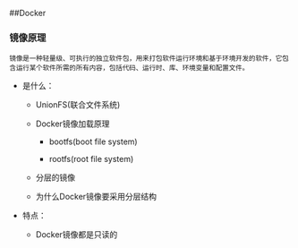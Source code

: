 ##Docker

### 镜像原理
 
    镜像是一种轻量级、可执行的独立软件包，用来打包软件运行环境和基于环境开发的软件，它包含运行某个软件所需的所有内容，包括代码、运行时、库、环境变量和配置文件。
 
 - 是什么：
 
    - UnionFS(联合文件系统)
    
    - Docker镜像加载原理
    
      - bootfs(boot file system)
            
      - rootfs(root file system)  
    
    - 分层的镜像
    
    - 为什么Docker镜像要采用分层结构
 - 特点：
 
    -  Docker镜像都是只读的